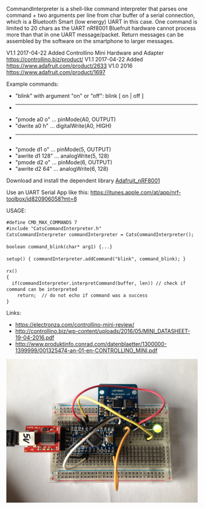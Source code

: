 CommandInterpreter is a shell-like command interpreter that parses one 
command + two arguments per line from char buffer of a serial connection,
which is a Bluetooth Smart (low energy) UART in this case.
One command is limited to 20 chars as the UART nRf8001 Bluefruit hardware cannot process more
than that in one UART message/packet. Return messages can be assembled by the
software on the smartphone to larger messages.

V1.1 2017-04-22 Added Controllino Mini Hardware and Adapter https://controllino.biz/product/
V1.1 2017-04-22 Added https://www.adafruit.com/product/2633
V1.0 2016       https://www.adafruit.com/product/1697

Example commands:
  * "blink" with argument "on" or "off": blink [ on | off ]
  * ---
  * "pmode a0 o"   ... pinMode(A0, OUTPUT)
  * "dwrite a0 h"  ... digitalWrite(A0, HIGH)
  * ---  
  * "pmode d1 o"   ... pinMode(5, OUTPUT)
  * "awrite d1 128" ... analogWrite(5, 128)
  * "pmode d2 o"   ... pinMode(6, OUTPUT)
  * "awrite d2 64" ... analogWrite(6, 128)

Download and install the dependent library [Adafruit_nRF8001](http://github.com/adafruit/Adafruit_nRF8001)

Use an UART Serial App like this: https://itunes.apple.com/at/app/nrf-toolbox/id820906058?mt=8

USAGE:

    #define CMD_MAX_COMMANDS 7
    #include "CatsCommandInterpreter.h"
    CatsCommandInterpreter commandInterpreter = CatsCommandInterpreter();

    boolean command_blink(char* arg1) {...}
    
    setup() { commandInterpreter.addCommand("blink", command_blink); }
    
    rx() 
    {
      if(commandInterpreter.interpretCommand(buffer, len)) // check if command can be interpreted
        return;  // do not echo if command was a success
    }

Links:
  * https://electronza.com/controllino-mini-review/
  * http://controllino.biz/wp-content/uploads/2016/05/MINI_DATASHEET-19-04-2016.pdf
  * http://www.produktinfo.conrad.com/datenblaetter/1300000-1399999/001325474-an-01-en-CONTROLLINO_MINI.pdf

![](https://raw.githubusercontent.com/katzlbt/arduino-bluetooth-commander/master/pictures/ArduinoProBluefruit.jpg)
